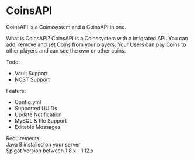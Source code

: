 # CoinsAPI
CoinsAPI is a Coinssystem and a CoinsAPI in one.

What is CoinsAPI?
CoinsAPI is a Coinssystem with a Intigrated API. You can add, remove and set Coins from your players. Your Users can pay Coins to other players and can see the own or other coins.

Todo:
- Vault Support
- NCST Support

Feature: 
- Config.yml
- Supported UUIDs
- Update Notification
- MySQL & file Support
- Editable Messages

Requirements:  
Java 8 installed on your server  
Spigot Version between 1.8.x - 1.12.x  
